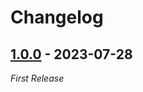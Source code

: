 # Changelog

## [1.0.0] - 2023-07-28

_First Release_

[1.0.0]: https://github.com/anton-yurchenko/changelog-version/releases/tag/v1.0.0
